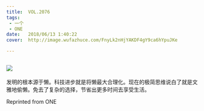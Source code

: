 ```yaml
---
title:	VOL.2076
tags:
 - 一个
 - ONE
date:	2018/06/13 1:40:22
cover:	http://image.wufazhuce.com/FnyLk2nHjYAKDF4gY9ca6hYpuJKe

---
```

![](http://image.wufazhuce.com/FnyLk2nHjYAKDF4gY9ca6hYpuJKe)
---

发明的根本源于懒。科技进步就是将懒最大合理化。现在的极简思维说白了就是文雅地偷懒。免去了复杂的选择，节省出更多时间去享受生活。
 
Reprinted from ONE
